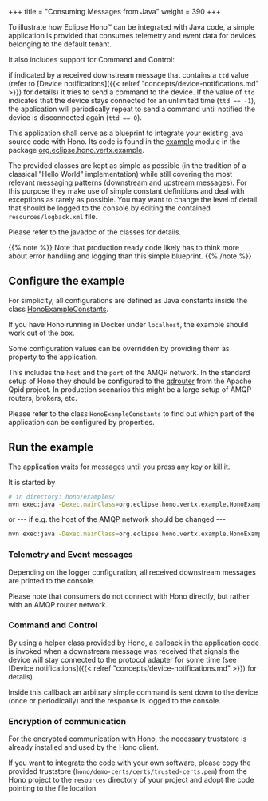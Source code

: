 +++
title = "Consuming Messages from Java"
weight = 390
+++

To illustrate how Eclipse Hono&trade; can be integrated with Java code, a simple application is provided that consumes telemetry and event data 
for devices belonging to the default tenant. 

It also includes support for Command and Control:

if indicated by a received downstream message that contains a `ttd` value (refer to [Device notifications]({{< relref "concepts/device-notifications.md" >}}) for details) it tries to send a command to the device.
If the value of `ttd` indicates that the device stays connected for an unlimited time (`ttd == -1`), the application will periodically repeat to send a command until
notified the device is disconnected again (`ttd == 0`).

This application shall serve as a blueprint to integrate your existing java source code with Hono. 
Its code is found in the [example](https://github.com/eclipse/hono/tree/master/examples) module in the package [org.eclipse.hono.vertx.example](https://github.com/eclipse/hono/tree/master/examples/hono-client-examples/src/main/java/org/eclipse/hono/vertx/example).

The provided classes are kept as simple as possible (in the tradition of a classical "Hello World" implementation) while still
covering the most relevant messaging patterns (downstream and upstream messages).
For this purpose they make use of simple constant definitions and deal with exceptions as rarely as possible.
You may want to change the level of detail that should be logged to the console by editing the contained `resources/logback.xml` file.

Please refer to the javadoc of the classes for details.
 
{{% note %}}
Note that production ready code likely has to think more about error handling and logging than this simple blueprint. 
{{% /note %}}

## Configure the example

For simplicity, all configurations are defined as Java constants inside the class [HonoExampleConstants](https://github.com/eclipse/hono/blob/master/examples/hono-client-examples/src/main/java/org/eclipse/hono/vertx/example/base/HonoExampleConstants.java).

If you have Hono running in Docker under `localhost`, the example should work out of the box.

Some configuration values can be overridden by providing them as property to the application.

This includes the `host` and the `port` of the AMQP network.
In the standard setup of Hono they should be configured to the [qdrouter](https://qpid.apache.org/components/dispatch-router/index.html) from the Apache Qpid project.
In production scenarios this might be a large setup of AMQP routers, brokers, etc.

Please refer to the class `HonoExampleConstants` to find out which part of the application can be configured by properties.

## Run the example

The application waits for messages until you press any key or kill it.

It is started by

~~~sh
# in directory: hono/examples/
mvn exec:java -Dexec.mainClass=org.eclipse.hono.vertx.example.HonoExampleApplication
~~~

or --- if e.g. the host of the AMQP network should be changed --- 

~~~sh
mvn exec:java -Dexec.mainClass=org.eclipse.hono.vertx.example.HonoExampleApplication -Dconsumer.host=192.168.99.100
~~~


### Telemetry and Event messages

Depending on the logger configuration, all received downstream messages are printed to the console.

Please note that consumers do not connect with Hono directly, but rather with an AMQP router network. 

### Command and Control

By using a helper class provided by Hono, a callback in the application code is invoked when a downstream message was received
that signals the device will stay connected to the protocol adapter for some time (see [Device notifications]({{< relref "concepts/device-notifications.md" >}}) for details).

Inside this callback an arbitrary simple command is sent down to the device (once or periodically) and the response is logged to the console.

### Encryption of communication 
  
For the encrypted communication with Hono, the necessary truststore is already installed and used by the Hono client.

If you want to integrate the code with your own software, please copy the provided truststore (`hono/demo-certs/certs/trusted-certs.pem`) 
from the Hono project to the `resources` directory of your project
and adopt the code pointing to the file location.

